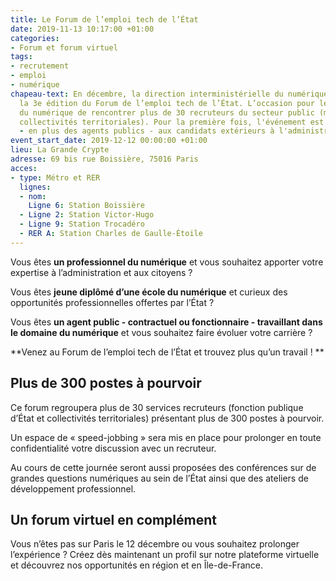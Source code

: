 ```yaml
---
title: Le Forum de l’emploi tech de l’État
date: 2019-11-13 10:17:00 +01:00
categories:
- Forum et forum virtuel
tags:
- recrutement
- emploi
- numérique
chapeau-text: En décembre, la direction interministérielle du numérique (DINUM) organise
  la 3e édition du Forum de l’emploi tech de l’État. L’occasion pour les professionnels
  du numérique de rencontrer plus de 30 recruteurs du secteur public (ministères et
  collectivités territoriales). Pour la première fois, l'événement est également destiné
  - en plus des agents publics - aux candidats extérieurs à l'administration.
event_start_date: 2019-12-12 00:00:00 +01:00
lieu: La Grande Crypte
adresse: 69 bis rue Boissière, 75016 Paris
acces:
- type: Métro et RER
  lignes:
  - nom: 
    Ligne 6: Station Boissière
  - Ligne 2: Station Victor-Hugo
  - Ligne 9: Station Trocadéro
  - RER A: Station Charles de Gaulle-Étoile
---
```


Vous êtes **un professionnel du numérique** et vous souhaitez apporter votre expertise à l’administration et aux citoyens ?

Vous êtes **jeune diplômé d’une école du numérique** et curieux des opportunités professionnelles offertes par l’État ?

Vous êtes **un agent public - contractuel ou fonctionnaire - travaillant dans le domaine du numérique** et vous souhaitez faire évoluer votre carrière ?

**Venez au Forum de l’emploi tech de l’État et trouvez plus qu’un travail ! **

## Plus de 300 postes à pourvoir
Ce forum regroupera plus de 30 services recruteurs (fonction publique d’État et collectivités territoriales) présentant plus de 300 postes à pourvoir. 

Un espace de « speed-jobbing » sera mis en place pour prolonger en toute confidentialité votre discussion avec un recruteur.

Au cours de cette journée seront aussi proposées des conférences sur de grandes questions numériques au sein de l’État ainsi que des ateliers de développement professionnel. 

## Un forum virtuel en complément
Vous n’êtes pas sur Paris le 12 décembre ou vous souhaitez prolonger l’expérience ? Créez dès maintenant un profil sur notre plateforme virtuelle et découvrez nos opportunités en région et en Île-de-France.
